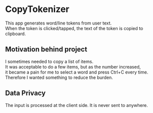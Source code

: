 # CopyTokenizer
This app generates word/line tokens from user text. \
When the token is clicked/tapped, the text of the token is copied to clipboard.

## Motivation behind project
I sometimes needed to copy a list of items. \
It was acceptable to do a few items, but as the number increased, \
it became a pain for me to select a word and press Ctrl+C every time. \
Therefore I wanted something to reduce the burden. 

## Data Privacy
The input is processed at the client side. It is never sent to anywhere. 
